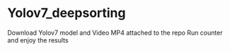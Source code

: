 # Yolov7_deepsorting

Download Yolov7 model and Video MP4 attached to the repo
Run counter and enjoy the results

